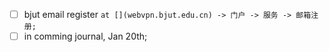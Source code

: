 - [ ] bjut email register `at [](webvpn.bjut.edu.cn) -> 门户 -> 服务 -> 邮箱注册;`
- [ ] in comming journal, Jan 20th;
